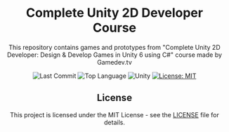 <div align="center">

# Complete Unity 2D Developer Course

This repository contains games and prototypes from "Complete Unity 2D Developer: Design & Develop Games in Unity 6 using C#" course made by Gamedev.tv

![Last Commit](https://img.shields.io/github/last-commit/emirbesir/gamedevtv-2d-course?style=flat&logo=git&logoColor=white&color=0080ff)
![Top Language](https://img.shields.io/github/languages/top/emirbesir/gamedevtv-2d-course?style=flat&color=0080ff)
![Unity](https://img.shields.io/badge/Unity-FFFFFF.svg?style=flat&logo=Unity&logoColor=black)
[![License: MIT](https://img.shields.io/badge/License-MIT-yellow.svg)](https://opensource.org/licenses/MIT)

## License

This project is licensed under the MIT License - see the [LICENSE](LICENSE) file for details.